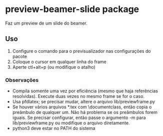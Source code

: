 # preview-beamer-slide package

Faz um preview de um slide do beamer.


## Uso

1. Configure o comando para o previsualizador nas configurações do pacote
2. Coloque o cursor em qualquer linha do frame
3. Aperte ctl+alt+p (ou modifique o atalho)

### Observações

* Compila somente uma vez por eficiência (mesmo que haja referências resolvidas).
 Execute duas vezes no mesmo frame se for o caso.
* Usa pfdlatex; se precisar mudar, altere o arquivo lib/previewframe.py
* Se houver vários arquivos  \*.tex  com \\documentclass, então copia o preâmbulo
  de qualquer um. Não há problema se os preâmbulos forem iguais. Se precisar
  configurar, então passe o argumento -m para lib/previewframe.py ou modifique
  o arquivo diretamente.
* python3 deve estar no PATH do sistema
